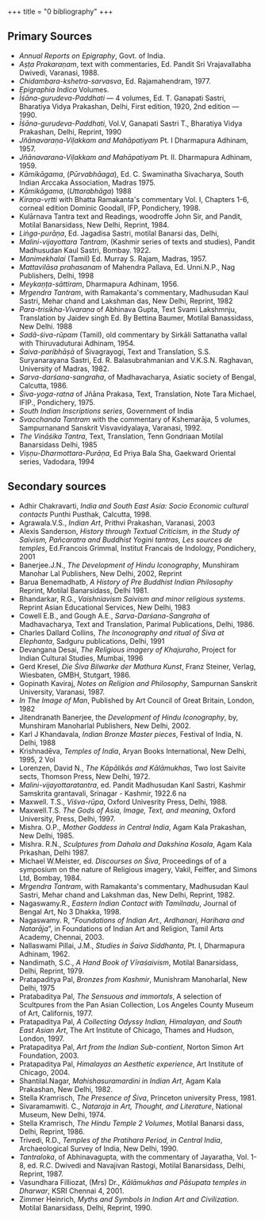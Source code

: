 +++
title = "0 bibliography"
+++
## Primary Sources

- _Annual Reports on Epigraphy_, Govt. of India.
- _Aṣṭa Prakaraṇam_, text with commentaries, Ed. Pandit Sri Vrajavallabha Dwivedi, Varanasi, 1988.
- _Chidambara-kshetra-sarvasva_, Ed. Rajamahendram, 1977.
- _Epigraphia Indica_ Volumes.
- _Īśāna-gurudeva-Paddhati_ — 4 volumes, Ed. T. Ganapati Sastri, Bharatiya Vidya Prakashan, Delhi, First edition, 1920, 2nd edition — 1990.
- _Īśāna-gurudeva-Paddhati_, Vol.V, Ganapati Sastri T., Bharatiya Vidya Prakashan, Delhi, Reprint, 1990
- _Jñānavaraṇa-Viḷakkam and Mahāpatiyam_ Pt. I Dharmapura Adhinam, 1957.
- _Jñānavarana-Viḷakkam and Mahāpatiyam_ Pt. II. Dharmapura Adhinam, 1959.
- _Kāmikāgama_, (_Pūrvabhāaga_), Ed. C. Swaminatha Sivacharya, South Indian Arccaka Association, Madras 1975.
- _Kāmikāgama_, (_Uttarabhāga_) 1988
- _Kiraṇa-vṛtti_ with Bhatta Ramakanta's commentary Vol. I, Chapters 1-6, corneal edition Dominic Goodall, IFP, Pondichery, 1998.
- Kulārnava Tantra text and Readings, woodroffe John Sir, and Pandit, Motilal Banarsidass, New Delhi, Reprint, 1984.
- _Liṅga-purāṇa_, Ed. Jagadisa Sastri, motilal Banarsi das, Delhi,
- _Malini-vijayottara Tantram_, (Kashmir series of texts and studies), Pandit Madhusudan Kaul Sastri, Bombay. 1922.
- _Manimekhalai_ (Tamil) Ed. Murray S. Rajam, Madras, 1957.
- _Mattavilāsa prahasanam_ of Mahendra Pallava, Ed. Unni.N.P., Nag Publishers, Delhi, 1998
- _Meykaṇṭa-sāttiram_, Dharmapura Adhinam, 1956.
- _Mṛgendra Tantram_, with Ramakanta's commentary, Madhusudan Kaul Sastri, Mehar chand and Lakshman das, New Delhi, Reprint, 1982
- _Para-trisikha-Vivaraṇa_ of Abhinava Gupta, Text Svami Lakshmnju, Translation by Jaidev singh Ed. By Bettina Baumer, Motilal Banassidass, New Delhi. 1988
- _Sadā-śiva-rūpam_ (Tamil), old commentary by Sirkāli Sattanatha vallal with Thiruvaduturai Adhinam, 1954.
- _Śaiva-paribhāṣā_ of Śivagrayogi, Text and Translation, S.S. Suryanarayana Sastri, Ed. R. Balasubrahmanian and V.K.S.N. Raghavan, University of Madras, 1982.
- _Sarva-darśana-sangraha_, of Madhavacharya, Asiatic society of Bengal, Calcutta, 1986.
- _Śiva-yoga-ratna_ of Jñāna Prakasa, Text, Translation, Note Tara Michael, IFIP., Pondichery, 1975.
- _South Indian Inscriptions series_, Government of India
- _Svacchanda Tantram_ with the commentary of Kshemarāja, 5 volumes, Sampurnanand Sanskrit Visvavidyalaya, Varanasi, 1992.
- _The Vināśika Tantra_, Text, Translation, Tenn Gondriaan Motilal Banarsidass Delhi, 1985
- _Viṣṇu-Dharmottara-Purāṇa_, Ed Priya Bala Sha, Gaekward Oriental series, Vadodara, 1994

## Secondary sources

- Adhir Chakravarti, _India and South East Asia: Socio Economic cultural contacts_ Punthi Pusthak, Calcutta, 1998.
- Agrawala.V.S., _Indian Art_, Prithvi Prakashan, Varanasi, 2003
- Alexis Sanderson, _History through Textual Criticism, in the Study of Saivism, Pañcaratra and Buddhist Yogini tantras, Les sources de temples_, Ed.Francois Grimmal, Institut Francais de Indology, Pondichery, 2001
- Banerjee.J.N., _The Development of Hindu Iconography_, Munshiram Manohar Lal Publishers, New Delhi, 2002, Reprint
- Barua Benemadhatb, _A History of Pre Buddhist Indian Philosophy_ Reprint, Motilal Banarsidass, Delhi 1981.
- Bhandarkar, R.G., _Vaishniavism Saivism and minor religious systems_. Reprint Asian Educational Services, New Delhi, 1983
- Cowell E.B., and Gough A.E., _Sarva-Darśana-Sangraha_ of Madhavacharya, Text and Translation, Parimal Publications, Delhi, 1986.
- Charles Dallard Collins, _The Inconography and ritual of Śiva at Elephanta_, Sadguru publications, Delhi, 1991
- Devangana Desai, _The Religious imagery of Khajuraho_, Project for Indian Cultural Studies, Mumbai, 1996
- Gerd Kresel, _Die Śiva Bilwarke der Mathura Kunst_, Franz Steiner, Verlag, Wiesbaten, GMBH, Stutgart, 1986.
- Gopinath Kaviraj, _Notes on Religion and Philosophy_, Sampurnan Sanskrit University, Varanasi, 1987.
- _In The Image of Man_, Published by Art Council of Great Britain, London, 1982
- Jitendranath Banerjee, the _Development of Hindu Iconography_, by, Munshiram Manoharlal Publishers, New Delhi, 2002.
- Karl J Khandavala, _Indian Bronze Master pieces_, Festival of India, N. Delhi, 1988
- Krishnadēva, _Temples of India_, Aryan Books International, New Delhi, 1995, 2 Vol
- Lorenzen, David N., _The Kāpālikās and Kālāmukhas_, Two lost Saivite sects, Thomson Press, New Delhi, 1972.
- _Malini-vijayottaratantra_, ed. Pandit Madhusudan Kanl Sastri, Kashmir Samskrita grantavali, Srinagar - Kashmir, 1922.6 na
- Maxwell. T.S., _Viśva-rūpa_, Oxford Univesrity Press, Delhi, 1988.
- Maxwell.T.S. _The Gods of Asia, Image, Text, and meaning_, Oxford University, Press, Delhi, 1997.
- Mishra. O.P., _Mother Goddess in Central India_, Agam Kala Prakashan, New Delhi, 1985.
- Mishra. R.N., _Sculptures from Dahala and Dakshina Kosala_, Agam Kala Prkashan, Delhi 1987.
- Michael W.Meister, ed. _Discourses on Śiva_, Proceedings of of a symposium on the nature of Religious imagery, Vakil, Feiffer, and Simons Ltd, Bombay, 1984.
- _Mṛgendra Tantram_, with Ramakanta's commentary, Madhusudan Kaul Sastri, Mehar chand and Lakshman das, New Delhi, Reprint, 1982.
- Nagaswamy.R., _Eastern Indian Contact with Tamilnadu_, Journal of Bengal Art, No 3 Dhakka, 1998.
- Nagaswamy. R, “_Foundations of Indian Art., Ardhanari, Harihara and Natarāja_”, in Foundations of Indian Art and Religion, Tamil Arts Academy, Chennai, 2003.
- Nallaswami Pillai, J.M., _Studies in Śaiva Siddhanta_, Pt. I, Dharmapura Adhinam, 1962.
- Nandimath, S.C., _A Hand Book of Vīraśaivism_, Motilal Banarsidass, Delhi, Reprint, 1979.
- Pratapaditya Pal, _Bronzes from Kashmir_, Munishram Manoharlal, New Delhi, 1975
- Pratabaditya Pal, _The Sensuous and immortals_, A selection of Scultpures from the Pan Asian Collection, Los Angeles County Museum of Art, Californis, 1977.
- Pratapaditya Pal, _A Collecting Odyssy Indian, Himalayan, and South East Asian Art_, The Art Institute of Chicago, Thames and Hudson, London, 1997.
- Pratapaditya Pal, _Art from the Indian Sub-contient_, Norton Simon Art Foundation, 2003.
- Pratapaditya Pal, _Himalayas an Aesthetic experience_, Art Institute of Chicago, 2004.
- Shantilal.Nagar, _Mahishasuramardini in Indian Art_, Agam Kala Prakashan, New Delhi, 1982.
- Stella Kramrisch, _The Presence of Śiva_, Princeton university Press, 1981.
- Sivaramamwiti. C., _Nataraja in Art, Thought, and Literature_, National Museum, New Delhi, 1974.
- Stella Kramrisch, _The Hindu Temple 2 Volumes_, Motilal Banarsi dass, Delhi, Reprint, 1986.
- Trivedi, R.D., _Temples of the Pratihara Period, in Central India_, Archaeological Survey of India, New Delhi, 1990.
- _Tantraloka_, of Abhinavagupta, with the commentary of Jayaratha, Vol. 1-8, ed. R.C. Dwivedi and Navajivan Rastogi, Motilal Banarsidass, Delhi, Reprint, 1987.
- Vasundhara Filliozat, (Mrs) Dr., _Kālāmukhas and Pāśupata temples in Dharwar_, KSRI Chennai 4, 2001.
- Zimmer Heinrich, _Myths and Symbols in Indian Art and Civilization_. Motilal Banarsidass, Delhi, Reprint, 1990.